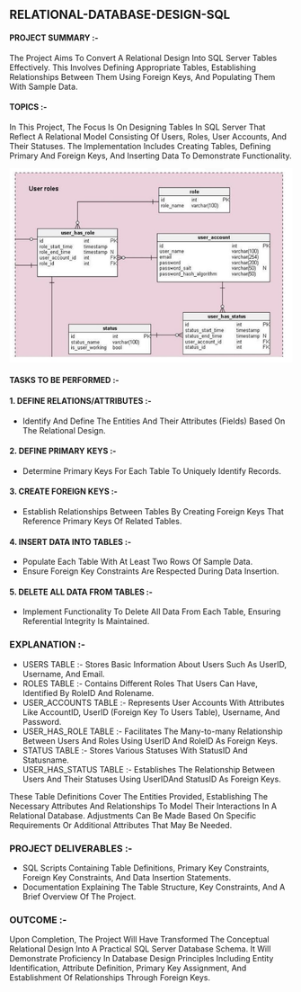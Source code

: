 ## RELATIONAL-DATABASE-DESIGN-SQL

#### PROJECT SUMMARY :- 

The Project Aims To Convert A Relational Design Into SQL Server Tables Effectively. This Involves Defining Appropriate Tables, Establishing Relationships Between Them Using Foreign Keys, And Populating Them With Sample Data.

#### TOPICS :-
In This Project, The Focus Is On Designing Tables In SQL Server That Reflect A Relational Model Consisting Of Users, Roles, User Accounts, And Their Statuses. The Implementation Includes Creating Tables, Defining Primary And Foreign Keys, And Inserting Data To Demonstrate Functionality.

![](TEMPLATES/User_Role.jpg )                                                                          

#### TASKS TO BE PERFORMED :-
#### 1. DEFINE RELATIONS/ATTRIBUTES :-
   - Identify And Define The Entities And Their Attributes (Fields) Based On The Relational Design.
  
#### 2. DEFINE PRIMARY KEYS :-
   - Determine Primary Keys For Each Table To Uniquely Identify Records.
  
#### 3. CREATE FOREIGN KEYS :-
   - Establish Relationships Between Tables By Creating Foreign Keys That Reference Primary Keys Of Related Tables.
  
#### 4. INSERT DATA INTO TABLES :-
   - Populate Each Table With At Least Two Rows Of Sample Data.
   - Ensure Foreign Key Constraints Are Respected During Data Insertion.
  
#### 5. DELETE ALL DATA FROM TABLES :-
   - Implement Functionality To Delete All Data From Each Table, Ensuring Referential Integrity Is Maintained.

 

### EXPLANATION :-
- USERS TABLE :- Stores Basic Information About Users Such As UserID, Username, And Email.
- ROLES TABLE :- Contains Different Roles That Users Can Have, Identified By RoleID And Rolename.
- USER_ACCOUNTS TABLE :- Represents User Accounts With Attributes Like AccountID, UserID (Foreign Key To Users Table), Username, And Password.
- USER_HAS_ROLE TABLE :- Facilitates The Many-to-many Relationship Between Users And Roles Using UserID And RoleID As Foreign Keys.
- STATUS TABLE :- Stores Various Statuses With StatusID And Statusname.
- USER_HAS_STATUS TABLE :- Establishes The Relationship Between Users And Their Statuses Using UserIDAnd StatusID As Foreign Keys.

These Table Definitions Cover The Entities Provided, Establishing The Necessary Attributes And Relationships To Model Their Interactions In A Relational Database. Adjustments Can Be Made Based On Specific Requirements Or Additional Attributes That May Be Needed.


### PROJECT DELIVERABLES :-
- SQL Scripts Containing Table Definitions, Primary Key Constraints, Foreign Key Constraints, And Data Insertion Statements.
- Documentation Explaining The Table Structure, Key Constraints, And A Brief Overview Of The Project.

### OUTCOME :-
Upon Completion, The Project Will Have Transformed The Conceptual Relational Design Into A Practical SQL Server Database Schema. It Will Demonstrate Proficiency In Database Design Principles Including Entity Identification, Attribute Definition, Primary Key Assignment, And Establishment Of Relationships Through Foreign Keys.
